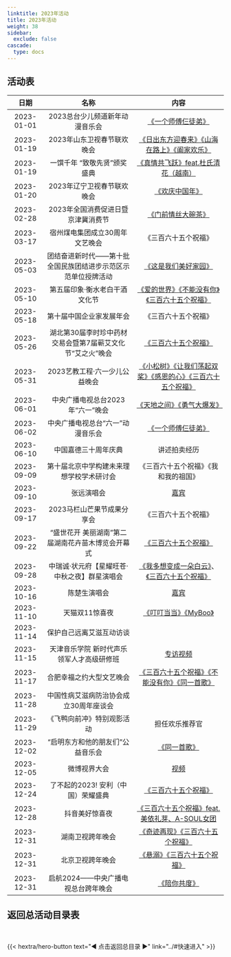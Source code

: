 ```yaml
---
linktitle: 2023年活动
title: 2023年活动
weight: 38
sidebar:
  exclude: false
cascade:
  type: docs
---
```


## 活动表

|日期|名称|内容|
|:-----:|:-----:|:-----:|
|2023-01-01|2023总台少儿频道新年动漫音乐会|[《一个师傅仨徒弟》](../2023/20230101/)|
|2023-01-19|2023年山东卫视春节联欢晚会|[《日出东方迎春来》《山海在路上》《阖家欢乐》](https://mp.weixin.qq.com/s/mz9PrNh9f9Tf4SJKRHQx0w)|
|2023-01-19|一馔千年 “致敬先贤”颁奖盛典|[《真情共飞跃》feat.杜氏清花（越南）](../2023/20230119/)|
|2023-01-20|2023年辽宁卫视春节联欢晚会|[《欢庆中国年》](../2023/20230120/#2023年辽宁卫视春节联欢晚会)|
|2023-02-28|2023年全国消费促进日暨京津冀消费节|[《门前情丝大碗茶》](../2023/20230228/)|
|2023-03-17|宿州煤电集团成立30周年文艺晚会|《三百六十五个祝福》|
|2023-05-03|团结奋进新时代——第十批全国民族团结进步示范区示范单位授牌活动|[《这是我们美好家园》](../2023/20230503/)|
|2023-05-10|第五届印象·衡水老白干酒文化节|[《爱的世界》《不能没有你》《三百六十五个祝福》](../2023/20230510/)|
|2023-05-18|第十届中国企业家发展年会|《三百六十五个祝福》|
|2023-05-26|湖北第30届李时珍中药材交易会暨第7届蕲艾文化节“艾之火”晚会|[《三百六十五个祝福》](https://mp.weixin.qq.com/s/4pVvNmChfZVnoARJDpbsaw)|
|2023-05-31|2023艺教工程·六一少儿公益晚会|[《小松树》《让我们荡起双桨》《感恩的心》《三百六十五个祝福》](https://mp.weixin.qq.com/s/_3Eh_ddrTJF_fGELC7UlcQ)|
|2023-06-01|中央广播电视总台2023年“六一”晚会|[《天地之间》《勇气大爆发》](../2023/20230601/)|
|2023-06-02|中央广播电视总台“六一”动漫音乐会|[《一个师傅仨徒弟》](../2023/20230602/)|
|2023-06-10|中国嘉德三十周年庆典|讲述拍卖经历|
|2023-09-09|第十届北京中学构建未来理想学校学术研讨会|《三百六十五个祝福》《我和我的祖国》|
|2023-09-10|张远演唱会|[嘉宾](../2023/20230910/)|
|2023-09-17|2023马栏山芒果节成果分享会|《三百六十五个祝福》|
|2023-09-22|“盛世花开 美丽湖南”第二届湖南花卉苗木博览会开幕式|[《三百六十五个祝福》](../2023/20230922/)|
|2023-09-28|中瑞诚·状元府【星耀旺苍·中秋之夜】群星演唱会|[《我多想变成一朵白云》](../2023/20230928/#我多想变成一朵白云)、[《三百六十五个祝福》](../2023/20230928/#三百六十五个祝福)|
|2023-10-16|陈楚生演唱会|[嘉宾](../2023/20231016/)|
|2023-11-10|天猫双11惊喜夜|[《叮叮当当》《MyBoo》](../2023/20231110/)|
|2023-11-14|保护自己远离艾滋互动访谈||
|2023-11-15|天津音乐学院 新时代声乐领军人才高级研修班|[专访视频](https://mp.weixin.qq.com/s/ORka3CMQvsZD2aDiFCXcQQ)|
|2023-11-17|合肥幸福之约大型文艺晚会|[《三百六十五个祝福》《不能没有你》《同一首歌》](https://mp.weixin.qq.com/s/SrydyyDFEkHjKYkVP1dAuw)|
|2023-11-28|中国性病艾滋病防治协会成立30周年座谈会||
|2023-11-29|《飞鸭向前冲》特别观影活动|担任欢乐推荐官|
|2023-12-02|“启明东方和他的朋友们”公益音乐会|[《同一首歌》](https://mp.weixin.qq.com/s/o0zzh6Nzm0HWYCS3X_whFA)|
|2023-12-05|微博视界大会|[视频](../2023/20231205/)|
|2023-12-24|了不起的2023! 安利（中国）荣耀盛典|[《三百六十五个祝福》](https://mp.weixin.qq.com/s/o3youMon-E9okUjg97AUIA)|
|2023-12-28|抖音美好惊喜夜|[《三百六十五个祝福》feat.美依礼芽、A-SOUL女团](../2023/20231228/)|
|2023-12-31|湖南卫视跨年晚会|[《奇迹再现》《三百六十五个祝福》](../2023/20231231/#湖南卫视跨年晚会)|
|2023-12-31|北京卫视跨年晚会|[《悬溺》《三百六十五个祝福》](../2023/20231231/#北京卫视跨年晚会)|
|2023-12-31|启航2024——中央广播电视总台跨年晚会|[《陪你共度》](../2023/20231231/#启航2024中央广播电视总台跨年晚会)|

## 返回总活动目录表

<br>

{{< hextra/hero-button text="◀ 点击返回总目录 ▶" link="../#快速进入" >}}